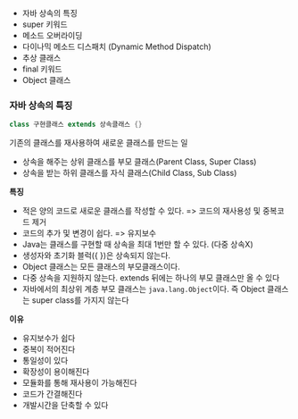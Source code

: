 - 자바 상속의 특징
- super 키워드
- 메소드 오버라이딩
- 다이나믹 메소드 디스패치 (Dynamic Method Dispatch)
- 추상 클래스
- final 키워드
- Object 클래스


### 자바 상속의 특징

```java
class 구현클래스 extends 상속클래스 {}
```

기존의 클래스를 재사용하여 새로운 클래스를 만드는 일

- 상속을 해주는 상위 클래스를 부모 클래스(Parent Class, Super Class)
- 상속을 받는 하위 클래스를 자식 클래스(Child Class, Sub Class)

**특징**

- 적은 양의 코드로 새로운 클래스를 작성할 수 있다. => 코드의 재사용성 및 중복코드 제거
- 코드의 추가 및 변경이 쉽다. => 유지보수
- Java는 클래스를 구현할 때 상속을 최대 1번만 할 수 있다. (다중 상속X)
- 생성자와 초기화 블럭({ })은 상속되지 않는다.
- Object 클래스는 모든 클래스의 부모클래스이다.
- 다중 상속을 지원하지 않는다. extends 뒤에는 하나의 부모 클래스만 올 수 있다
- 자바에서의 최상위 계층 부모 클래스는 `java.lang.Object`이다. 즉 Object 클래스는 super class를 가지지 않는다

**이유**

- 유지보수가 쉽다
- 중복이 적어진다
- 통일성이 있다
- 확장성이 용이해진다
- 모듈화를 통해 재사용이 가능해진다
- 코드가 간결해진다
- 개발시간을 단축할 수 있다

